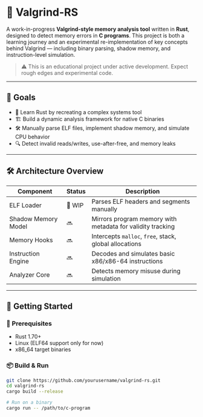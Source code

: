 
# 🔬 Valgrind-RS

A work-in-progress **Valgrind-style memory analysis tool** written in **Rust**, designed to detect memory errors in **C programs**. This project is both a learning journey and an experimental re-implementation of key concepts behind Valgrind — including binary parsing, shadow memory, and instruction-level simulation.

> ⚠️ This is an educational project under active development. Expect rough edges and experimental code.

---

## 🎯 Goals

- 🧠 Learn Rust by recreating a complex systems tool
- 🏗️ Build a dynamic analysis framework for native C binaries
- 🛠️ Manually parse ELF files, implement shadow memory, and simulate CPU behavior
- 🔍 Detect invalid reads/writes, use-after-free, and memory leaks

---

## 🛠️ Architecture Overview

| Component           | Status | Description |
|---------------------|--------|-------------|
| ELF Loader          | 🚧 WIP | Parses ELF headers and segments manually |
| Shadow Memory Model | 🔜     | Mirrors program memory with metadata for validity tracking |
| Memory Hooks        | 🔜     | Intercepts `malloc`, `free`, stack, global allocations |
| Instruction Engine  | 🔜     | Decodes and simulates basic x86/x86-64 instructions |
| Analyzer Core       | 🔜     | Detects memory misuse during simulation |

---

## 🚀 Getting Started

### 🧱 Prerequisites

- Rust 1.70+
- Linux (ELF64 support only for now)
- x86_64 target binaries

### 📦 Build & Run

```bash
git clone https://github.com/yourusername/valgrind-rs.git
cd valgrind-rs
cargo build --release

# Run on a binary
cargo run -- /path/to/c-program
